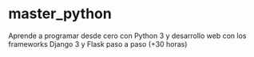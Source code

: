 # master_python
Aprende a programar desde cero con Python 3 y desarrollo web con los frameworks Django 3 y Flask paso a paso (+30 horas)
